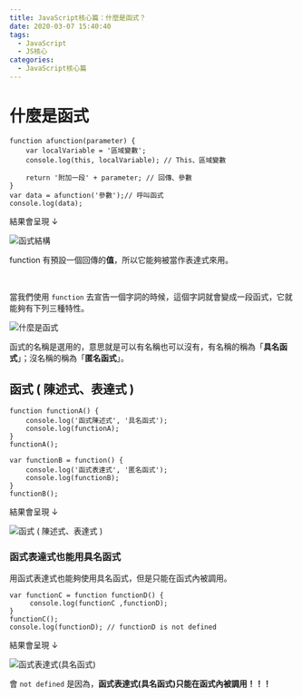 ```yaml
---
title: JavaScript核心篇：什麼是函式？
date: 2020-03-07 15:40:40
tags:
  - JavaScript
  - JS核心
categories: 
  - JavaScript核心篇
---
```



# 什麼是函式

```
function afunction(parameter) {
    var localVariable = '區域變數';
    console.log(this, localVariable); // This、區域變數

    return '附加一段' + parameter; // 回傳、參數
}
var data = afunction('參數');// 呼叫函式
console.log(data);
```

結果會呈現 ↓

![函式結構](https://firebasestorage.googleapis.com/v0/b/cheetoblog-8edf4.appspot.com/o/JS%EF%BC%9A%E6%A0%B8%E5%BF%83%E7%AF%87%2F%E5%87%BD%E5%BC%8F%E7%B5%90%E6%A7%8B.jpg?alt=media&token=ee48e915-6932-4110-a850-8d8cc82f4569)

function 有預設一個回傳的**值**，所以它能夠被當作表達式來用。

<!--more-->

<br>

當我們使用 `function` 去宣告一個字詞的時候，這個字詞就會變成一段函式，它就能夠有下列三種特性。

![什麼是函式](https://firebasestorage.googleapis.com/v0/b/cheetoblog-8edf4.appspot.com/o/JS%EF%BC%9A%E6%A0%B8%E5%BF%83%E7%AF%87%2F%E4%BB%80%E9%BA%BC%E6%98%AF%E5%87%BD%E5%BC%8F.jpg?alt=media&token=8b8a8324-d127-4eeb-8a2d-d15185c02c7c)

函式的名稱是選用的，意思就是可以有名稱也可以沒有，有名稱的稱為「**具名函式**」；沒名稱的稱為「**匿名函式**」。


## 函式 ( 陳述式、表達式 )

```
function functionA() {
    console.log('函式陳述式', '具名函式');
    console.log(functionA);
}
functionA();

var functionB = function() {
	console.log('函式表達式', '匿名函式');
	console.log(functionB);
}
functionB();
```

結果會呈現 ↓

![函式 ( 陳述式、表達式 )](https://firebasestorage.googleapis.com/v0/b/cheetoblog-8edf4.appspot.com/o/JS%EF%BC%9A%E6%A0%B8%E5%BF%83%E7%AF%87%2F%E5%87%BD%E5%BC%8F(%E9%99%B3%E8%BF%B0%E5%BC%8F%E3%80%81%E8%A1%A8%E9%81%94%E5%BC%8F).jpg?alt=media&token=a74c29eb-f405-4ddd-b26c-5bd9b854cd9e)


### 函式表達式也能用具名函式

用函式表達式也能夠使用具名函式，但是只能在函式內被調用。

```
var functionC = function functionD() {
     console.log(functionC ,functionD);
}
functionC();
console.log(functionD); // functionD is not defined
```

結果會呈現 ↓

![函式表達式(具名函式)](https://firebasestorage.googleapis.com/v0/b/cheetoblog-8edf4.appspot.com/o/JS%EF%BC%9A%E6%A0%B8%E5%BF%83%E7%AF%87%2F%E5%87%BD%E5%BC%8F%E8%A1%A8%E9%81%94%E5%BC%8F(%E5%85%B7%E5%90%8D%E5%87%BD%E5%BC%8F).jpg?alt=media&token=68368f28-92b7-4d51-90cd-08105eaf39de)

會 `not defined` 是因為，**函式表達式(具名函式)只能在函式內被調用！！！**